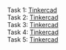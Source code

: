 Task 1: [Tinkercad](https://www.tinkercad.com/things/jHH5gFXV092-312-assignment-3-task-1) <br/>
Task 2: [Tinkercad](https://www.tinkercad.com/things/4DYWIkfcPrU-312-assignment3task2) <br/>
Task 3: [Tinkercad](https://www.tinkercad.com/things/d8tSZshx7l7-312-assignment-3-task-3) <br/>
Task 4: [Tinkercad](https://www.tinkercad.com/things/iHvZPp0YvTs-312-assignment-3-task-4) <br/>
Task 5: [Tinkercad](https://www.tinkercad.com/things/7DQ78uQQWub-312-assignment-3-task-5?sharecode=ytT1spG1eie9aH6JjdKUoPtwTS5v1zSA1tCKhzEblwc) <br/>
